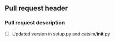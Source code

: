 ## Pull request header


### Pull request description  

- [ ] Updated version in setup.py and catsim/__init__.py
